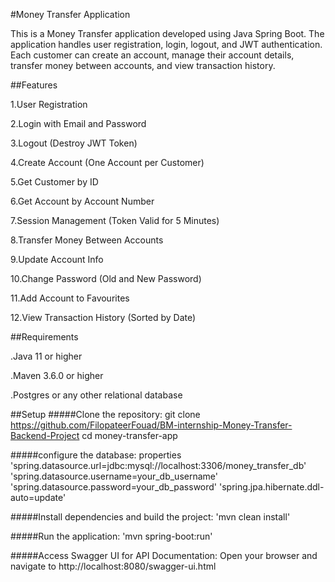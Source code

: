 #Money Transfer Application

This is a Money Transfer application developed using Java Spring Boot. The application handles user registration, login, logout, and JWT authentication. Each customer can create an account, manage their account details, transfer money between accounts, and view transaction history.

##Features

1.User Registration

2.Login with Email and Password

3.Logout (Destroy JWT Token)

4.Create Account (One Account per Customer)

5.Get Customer by ID

6.Get Account by Account Number

7.Session Management (Token Valid for 5 Minutes)

8.Transfer Money Between Accounts

9.Update Account Info

10.Change Password (Old and New Password)

11.Add Account to Favourites

12.View Transaction History (Sorted by Date)

##Requirements

.Java 11 or higher

.Maven 3.6.0 or higher

.Postgres or any other relational database

##Setup
#####Clone the repository:
git clone https://github.com/FilopateerFouad/BM-internship-Money-Transfer-Backend-Project
cd money-transfer-app

#####configure the database:
properties
'spring.datasource.url=jdbc:mysql://localhost:3306/money_transfer_db'
'spring.datasource.username=your_db_username'
'spring.datasource.password=your_db_password'
'spring.jpa.hibernate.ddl-auto=update'

#####Install dependencies and build the project:
'mvn clean install'

#####Run the application:
'mvn spring-boot:run'

#####Access Swagger UI for API Documentation:
Open your browser and navigate to http://localhost:8080/swagger-ui.html


